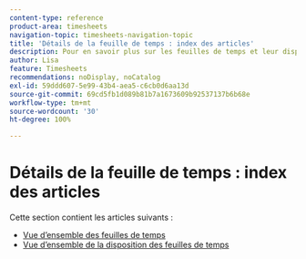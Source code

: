```yaml
---
content-type: reference
product-area: timesheets
navigation-topic: timesheets-navigation-topic
title: 'Détails de la feuille de temps : index des articles'
description: Pour en savoir plus sur les feuilles de temps et leur disposition, consultez les articles suivants.
author: Lisa
feature: Timesheets
recommendations: noDisplay, noCatalog
exl-id: 59ddd607-5e99-43b4-aea5-c6cb0d6aa13d
source-git-commit: 69cd5fb1d089b81b7a1673609b92537137b6b68e
workflow-type: tm+mt
source-wordcount: '30'
ht-degree: 100%

---
```


# Détails de la feuille de temps : index des articles

Cette section contient les articles suivants :

* [Vue d’ensemble des feuilles de temps](../../timesheets/timesheets/timesheets-overview.md)
* [Vue d’ensemble de la disposition des feuilles de temps](../../timesheets/timesheets/timesheet-layout.md)
